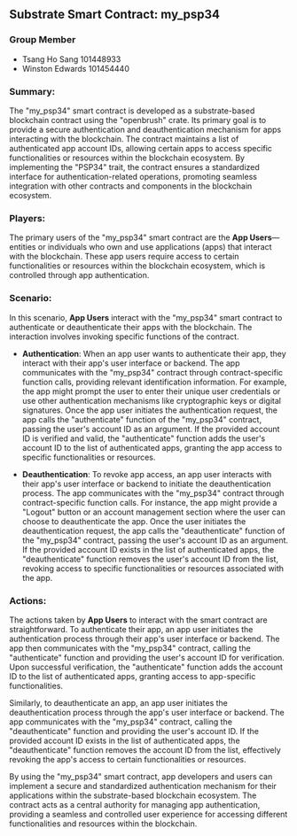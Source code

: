 ## Substrate Smart Contract: my_psp34

### Group Member
- Tsang Ho Sang 101448933
- Winston Edwards 101454440 

### Summary:
The "my_psp34" smart contract is developed as a substrate-based blockchain contract using the "openbrush" crate. Its primary goal is to provide a secure authentication and deauthentication mechanism for apps interacting with the blockchain. The contract maintains a list of authenticated app account IDs, allowing certain apps to access specific functionalities or resources within the blockchain ecosystem. By implementing the "PSP34" trait, the contract ensures a standardized interface for authentication-related operations, promoting seamless integration with other contracts and components in the blockchain ecosystem.

### Players:
The primary users of the "my_psp34" smart contract are the **App Users**—entities or individuals who own and use applications (apps) that interact with the blockchain. These app users require access to certain functionalities or resources within the blockchain ecosystem, which is controlled through app authentication.

### Scenario:
In this scenario, **App Users** interact with the "my_psp34" smart contract to authenticate or deauthenticate their apps with the blockchain. The interaction involves invoking specific functions of the contract.

- **Authentication**: When an app user wants to authenticate their app, they interact with their app's user interface or backend. The app communicates with the "my_psp34" contract through contract-specific function calls, providing relevant identification information. For example, the app might prompt the user to enter their unique user credentials or use other authentication mechanisms like cryptographic keys or digital signatures. Once the app user initiates the authentication request, the app calls the "authenticate" function of the "my_psp34" contract, passing the user's account ID as an argument. If the provided account ID is verified and valid, the "authenticate" function adds the user's account ID to the list of authenticated apps, granting the app access to specific functionalities or resources.

- **Deauthentication**: To revoke app access, an app user interacts with their app's user interface or backend to initiate the deauthentication process. The app communicates with the "my_psp34" contract through contract-specific function calls. For instance, the app might provide a "Logout" button or an account management section where the user can choose to deauthenticate the app. Once the user initiates the deauthentication request, the app calls the "deauthenticate" function of the "my_psp34" contract, passing the user's account ID as an argument. If the provided account ID exists in the list of authenticated apps, the "deauthenticate" function removes the user's account ID from the list, revoking access to specific functionalities or resources associated with the app.

### Actions:
The actions taken by **App Users** to interact with the smart contract are straightforward. To authenticate their app, an app user initiates the authentication process through their app's user interface or backend. The app then communicates with the "my_psp34" contract, calling the "authenticate" function and providing the user's account ID for verification. Upon successful verification, the "authenticate" function adds the account ID to the list of authenticated apps, granting access to app-specific functionalities.

Similarly, to deauthenticate an app, an app user initiates the deauthentication process through the app's user interface or backend. The app communicates with the "my_psp34" contract, calling the "deauthenticate" function and providing the user's account ID. If the provided account ID exists in the list of authenticated apps, the "deauthenticate" function removes the account ID from the list, effectively revoking the app's access to certain functionalities or resources.

By using the "my_psp34" smart contract, app developers and users can implement a secure and standardized authentication mechanism for their applications within the substrate-based blockchain ecosystem. The contract acts as a central authority for managing app authentication, providing a seamless and controlled user experience for accessing different functionalities and resources within the blockchain.